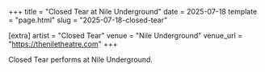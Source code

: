 +++
title = "Closed Tear at Nile Underground"
date = 2025-07-18
template = "page.html"
slug = "2025-07-18-closed-tear"

[extra]
artist = "Closed Tear"
venue = "Nile Underground"
venue_url = "https://theniletheatre.com"
+++

Closed Tear performs at Nile Underground.
